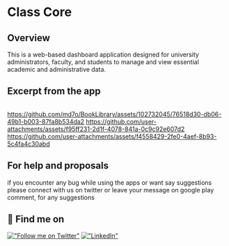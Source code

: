 # Class Core

## Overview

This is a web-based dashboard application designed for university administrators, faculty, and students to manage and view essential academic and administrative data.

## Excerpt from the app

<p>
<img  width="200"/>
  
https://github.com/md7o/BookLibrary/assets/102732045/76518d30-db06-49b1-b003-87fa8b534da2
https://github.com/user-attachments/assets/f95ff231-2d1f-4078-841a-0c9c92e607d2
https://github.com/user-attachments/assets/f4558429-2fe0-4aef-8b93-5c4fa4c30abd

</p>


## For help and proposals

if you encounter any bug while using the apps or want say suggestions please connect with us on twitter or leave your message on google play comment, for any suggestions

## 🔗 Find me on
[!["Follow me on Twitter"](https://img.shields.io/twitter/follow/pr_Mais?label=Follow%20me)](https://twitter.com/Md7oHe)
[!["LinkedIn"](https://img.shields.io/badge/LinkedIn-blue?style=flat&logo=linkedin&labelColor=blue)](https://www.linkedin.com/in/mohammed-alheraki-6bb97b247/)



